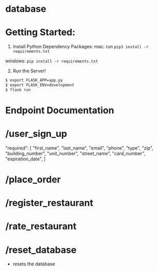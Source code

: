 # database



# Getting Started:

1. Install Python Dependency Packages:
mac:
run `pip3 install -r requirements.txt`


windows:
`pip install -r requirements.txt`

2. Run the Server!
``` bash
$ export FLASK_APP=app.py
$ export FLASK_ENV=development
$ flask run
```


# Endpoint Documentation

# /user_sign_up
  "required": [
    "first_name",
    "last_name",
    "email",
    "phone",
    "type",
    "zip",
    "building_number",
    "unit_number",
    "street_name",
    "card_number",
    "expiration_date",
  ]
# /place_order

# /register_restaurant

# /rate_restaurant

# /reset_database
- resets the database